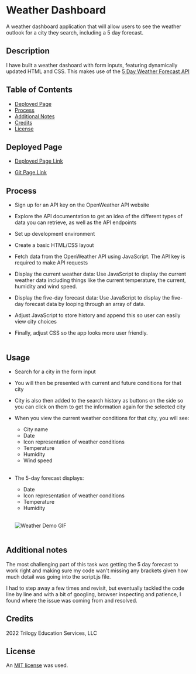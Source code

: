 # Weather Dashboard

A weather dashboard application that will allow users to see the weather outlook for a city they search, including a 5 day forecast.

## Description
I have built a weather dashoard with form inputs, featuring dynamically updated HTML and CSS. This makes use of the [5 Day Weather Forecast API](https://openweathermap.org/forecast5) 


## Table of Contents

* [Deployed Page](#deployed-page)
* [Process](#process)
* [Additional Notes](#additional-notes)
* [Credits](#credits)
* [License](#license)


## Deployed Page

* [Deployed Page Link](XXXX)

* [Git Page Link](https://github.com/LiliBear1/Lili-Weather-Dashboard) 


## Process
* Sign up for an API key on the OpenWeather API website

* Explore the API documentation to get an idea of the different types of data you can retrieve, as well as the API endpoints

* Set up development environment

* Create a basic HTML/CSS layout

* Fetch data from the OpenWeather API using JavaScript. The API key is required to make API requests

* Display the current weather data: Use JavaScript to display the current weather data including things like the current temperature, the current, humidity and wind speed.

* Display the five-day forecast data: Use JavaScript to display the five-day forecast data by looping through an array of data.

* Adjust JavaScript to store history and append this so user can easily view city choices

* Finally, adjust CSS so the app looks more user friendly.
<br></br>


## Usage

  * Search for a city in the form input

  * You will then be presented with current and future conditions for that city 

  * City is also then added to the search history as buttons on the side so you can click on them to get the information again for the selected city

  * When you view the current weather conditions for that city, you will see:

    * City name
    * Date
    * Icon representation of weather conditions
    * Temperature
    * Humidity
    * Wind speed 
    <br> </br>

  * The 5-day forecast displays: 
    * Date
    * Icon representation of weather conditions
    * Temperature
    * Humidity
    <br> </br>

    ![Weather Demo GIF](/images/Weather%20Dashboard.gif)
    <br> </br>

## Additional notes

The most challenging part of this task was getting the 5 day forecast to work right and making sure my code wan't missing any brackets given how much detail was going into the script.js file. 

I had to step away a few times and revisit, but eventually tackled the code line by line and with a bit of googling, browser inspecting and patience, I found where the issue was coming from and resolved.


## Credits 
2022 Trilogy Education Services, LLC

## License

An [MIT license](https://choosealicense.com/licenses/mit/) was used.
